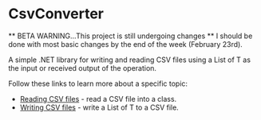 # CsvConverter

** BETA WARNING...This project is still undergoing changes **
I should be done with most basic changes by the end of the week (February 23rd).


A simple .NET library for writing and reading CSV files using a List of T as the input or received output of the operation.

Follow these links to learn more about a specific topic:
- [Reading CSV files](./docs/CsvToClass/CsvToClass-Main.md) - read a CSV file into a class.
- [Writing CSV files](./docs/ClassToCsv/ClassToCsv-Main.md) - write a List of T to a CSV file.